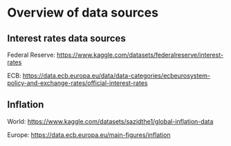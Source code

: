 # Overview of data sources

## Interest rates data sources

Federal Reserve: https://www.kaggle.com/datasets/federalreserve/interest-rates

ECB: https://data.ecb.europa.eu/data/data-categories/ecbeurosystem-policy-and-exchange-rates/official-interest-rates

## Inflation

World: https://www.kaggle.com/datasets/sazidthe1/global-inflation-data

Europe: https://data.ecb.europa.eu/main-figures/inflation
